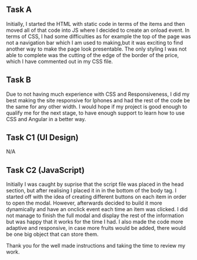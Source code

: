 
## Task A
Initially, I started the HTML with static code in terms of the items and then moved all of that code into JS where I decided to create
an onload event. In terms of CSS, I had some difficulties as for example the top of the page was not a navigation bar which I am used to making,but it was exciting to find another way to make the page look presentable. The only styling I was not able to complete was the cutting
of the edge of the border of the price, which I have commented out in my CSS file.

## Task B
Due to not having much experience with CSS and Responsiveness, I did my best making the site responsive for Iphones and had the rest of the
code be the same for any other width. I would hope if my project is good enough to qualify me for the next stage, to have enough support to 
learn how to use CSS and Angular in a better way.

## Task C1 (UI Design)

N/A

## Task C2 (JavaScript)
Initially I was caught by suprise that the script file was placed in the head section, but after realising I placed it in in the bottom of
the body tag. I started off with the idea of creating different buttons on each item in order to open the modal. However, afterwards
decided to build it more dynamically and have an onclick event each time an item was clicked. I did not manage to finish the full modal and
display the rest of the information but was happy that it works for the time I had. I also made the code more adaptive and responsive,
in case more fruits would be added, there would be one big object that can store them. 

Thank you for the well made instructions and taking the time to review my work.
